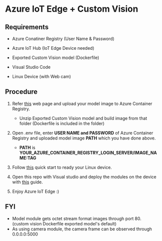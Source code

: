 # Azure IoT Edge + Custom Vision
## Requirements
- Azure Conatiner Registry (User Name & Password)

- Azure IoT Hub (IoT Edge Device needed)

- Exported Custom Vision model (Dockerfile)

- Visual Studio Code

- Linux Device (with Web cam)

## Procedure
1. Refer [this](https://docs.microsoft.com/en-us/azure/container-registry/container-registry-get-started-docker-cli#prerequisites) web page and upload your model image to Azure Container Registry.
	- Unzip Exported Custom Vision model and build image from that folder (Dockerfile is included in the folder)

2. Open .env file, enter **USER NAME and PASSWORD** of Azure Container Registry and uploaded model image **PATH** which you have done above.
	- **PATH** is **YOUR\_AZURE\_CONTAINER\_REGISTRY\_LOGIN_SERVER/IMAGE\_NAME:TAG**

3. Follow [this](https://docs.microsoft.com/en-us/azure/iot-edge/quickstart-linux) quick start to ready your Linux device.

4. Open this repo with Visual studio and deploy the modules on the device with [this](https://docs.microsoft.com/en-us/azure/iot-edge/tutorial-develop-for-linux#build-and-push-your-solution) guide.

5. Enjoy Azure IoT Edge :)

## FYI
- Model module gets octet stream format images through port 80. (custom vision Dockerfile exported model's default)
- As using camera module, the camera frame can be observed through 0.0.0.0:5000
